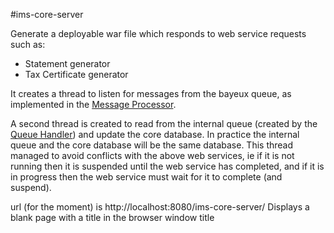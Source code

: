 #ims-core-server

Generate a deployable war file which responds to web service requests such as:

 * Statement generator
 * Tax Certificate generator
 
It creates a thread to listen for messages from the bayeux queue, as implemented in the [Message Processor](../ims-core-message-processor/README.md).

A second thread is created to read from the internal queue (created by the [Queue Handler](../ims-core-queue-handler/README.md)) and update the core database. In practice the internal queue and the core database will be the same database. This thread managed to avoid conflicts with the above web services, ie if it is not running then it is suspended until the web service has completed, and if it is in progress then the web service must wait for it to complete (and suspend).

url (for the moment) is http://localhost:8080/ims-core-server/
Displays a blank page with a title in the browser window title
